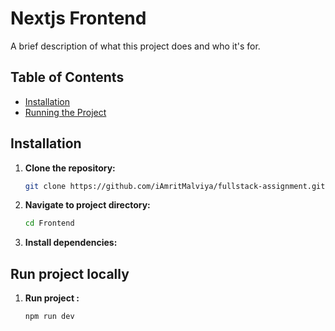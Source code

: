 # Nextjs Frontend

A brief description of what this project does and who it's for.

## Table of Contents

- [Installation](#installation)
- [Running the Project](#running-the-project)

## Installation

1. **Clone the repository:**

   ```bash
   git clone https://github.com/iAmritMalviya/fullstack-assignment.git
   ```

2. **Navigate to project directory:**

   ```bash
   cd Frontend
   ```

3. **Install dependencies:**

## Run project locally

1. **Run project :**
   ```bash
   npm run dev
   ```
